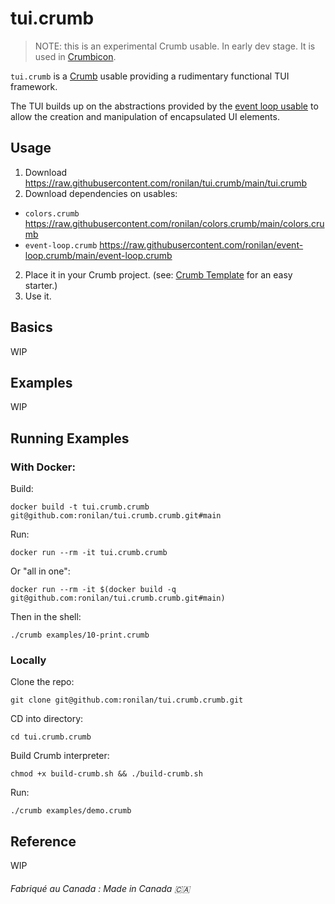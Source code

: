 # tui.crumb

> NOTE: this is an experimental Crumb usable. In early dev stage. It is used in [Crumbicon](https://github.com/ronilan/crumbicon).

`tui.crumb` is a [Crumb](https://github.com/liam-ilan/crumb) usable providing a rudimentary functional TUI framework.

The TUI builds up on the abstractions provided by the [event loop usable](https://github.com/ronilan/event-loop.crumb) to allow the creation and manipulation of encapsulated UI elements.

## Usage

1. Download https://raw.githubusercontent.com/ronilan/tui.crumb/main/tui.crumb
2. Download dependencies on usables: 
  - `colors.crumb` https://raw.githubusercontent.com/ronilan/colors.crumb/main/colors.crumb
  - `event-loop.crumb` https://raw.githubusercontent.com/ronilan/event-loop.crumb/main/event-loop.crumb
2. Place it in your Crumb project. (see: [Crumb Template](https://github.com/liam-ilan/crumb-template) for an easy starter.)
3. Use it.

## Basics

WIP

## Examples

WIP

## Running Examples

### With Docker:

Build: 
```
docker build -t tui.crumb.crumb git@github.com:ronilan/tui.crumb.crumb.git#main
```
Run: 
```
docker run --rm -it tui.crumb.crumb
```

Or "all in one": 
```
docker run --rm -it $(docker build -q git@github.com:ronilan/tui.crumb.crumb.git#main)
```

Then in the shell: 
```
./crumb examples/10-print.crumb
```

### Locally

Clone the repo: 
```
git clone git@github.com:ronilan/tui.crumb.crumb.git
```

CD into directory: 
```
cd tui.crumb.crumb
```

Build Crumb interpreter: 
```
chmod +x build-crumb.sh && ./build-crumb.sh
```

Run:
```
./crumb examples/demo.crumb
```

## Reference 

WIP

###### Fabriqué au Canada : Made in Canada 🇨🇦
